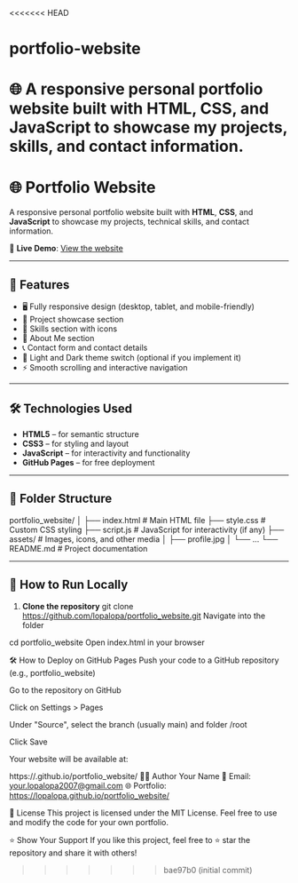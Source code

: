<<<<<<< HEAD
# portfolio-website
🌐 A responsive personal portfolio website built with HTML, CSS, and JavaScript to showcase my projects, skills, and contact information.
=======
# 🌐 Portfolio Website

A responsive personal portfolio website built with **HTML**, **CSS**, and **JavaScript** to showcase my projects, technical skills, and contact information.

🔗 **Live Demo**: [View the website](https://lopalopa.github.io/freelancer-portfolio/)

---

## 📌 Features

- 🖥️ Fully responsive design (desktop, tablet, and mobile-friendly)
- 💼 Project showcase section
- 🧠 Skills section with icons
- 👤 About Me section
- 📞 Contact form and contact details
- 🌙 Light and Dark theme switch (optional if you implement it)
- ⚡ Smooth scrolling and interactive navigation

---

## 🛠️ Technologies Used

- **HTML5** – for semantic structure
- **CSS3** – for styling and layout
- **JavaScript** – for interactivity and functionality
- **GitHub Pages** – for free deployment

---

## 📁 Folder Structure

portfolio_website/
│
├── index.html # Main HTML file
├── style.css # Custom CSS styling
├── script.js # JavaScript for interactivity (if any)
├── assets/ # Images, icons, and other media
│ ├── profile.jpg
│ └── ...
└── README.md # Project documentation


---

## 🚀 How to Run Locally

1. **Clone the repository**
   git clone https://github.com/lopalopa/portfolio_website.git
Navigate into the folder


cd portfolio_website
Open index.html in your browser

🛠️ How to Deploy on GitHub Pages
Push your code to a GitHub repository (e.g., portfolio_website)

Go to the repository on GitHub

Click on Settings > Pages

Under "Source", select the branch (usually main) and folder /root

Click Save

Your website will be available at:

https://<lopalopa>.github.io/portfolio_website/
🧑‍💻 Author
Your Name
📧 Email: your.lopalopa2007@gmail.com
🌐 Portfolio: https://lopalopa.github.io/portfolio_website/

📃 License
This project is licensed under the MIT License. Feel free to use and modify the code for your own portfolio.

⭐ Show Your Support
If you like this project, feel free to ⭐ star the repository and share it with others!
>>>>>>> bae97b0 (initial commit)
